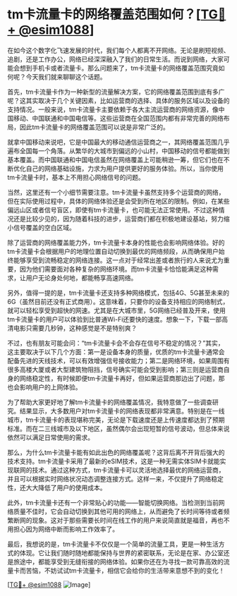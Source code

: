 # tm卡流量卡的网络覆盖范围如何？[[TG💪+ @esim1088](https://t.me/s/esim1088)]

在如今这个数字化飞速发展的时代，我们每个人都离不开网络。无论是刷短视频、追剧，还是工作办公，网络已经深深融入了我们的日常生活。而说到网络，大家可能会想到手机卡或者流量卡。那么问题来了，tm卡流量卡的网络覆盖范围究竟如何呢？今天我们就来聊聊这个话题。

首先，tm卡流量卡作为一种新型的流量解决方案，它的网络覆盖范围到底有多广呢？这其实取决于几个关键因素，比如运营商的选择、具体的服务区域以及设备的支持情况。一般来说，tm卡流量卡主要依赖于各大主流运营商的网络资源，像中国移动、中国联通和中国电信等。这些运营商在全国范围内都有非常完善的网络布局，因此tm卡流量卡的网络覆盖范围可以说是非常广泛的。

就拿中国移动来说吧，它是中国最大的移动通信运营商之一，其网络覆盖范围几乎遍布全国每一个角落。从繁华的大城市到偏远的小山村，中国移动的信号都能做到基本覆盖。而中国联通和中国电信虽然在网络覆盖上可能稍逊一筹，但它们也在不断优化自己的网络基础设施，力求为用户提供更好的服务体验。所以，当你使用tm卡流量卡时，基本上不用担心网络信号的问题。

当然，这里还有一个小细节需要注意。tm卡流量卡虽然支持多个运营商的网络，但在实际使用过程中，具体的网络体验还是会受到所在地区的限制。例如，在某些偏远山区或者信号盲区，即使有tm卡流量卡，也可能无法正常使用。不过这种情况还是比较少见的，因为随着科技的进步，运营商们都在积极地建设基站，努力缩小信号覆盖的空白区域。

除了运营商的网络覆盖能力外，tm卡流量卡本身的性能也会影响网络体验。好的tm卡流量卡会根据用户的地理位置自动切换到最优的网络频段，从而确保用户始终能够享受到流畅稳定的网络连接。这一点对于经常出差或者旅行的人来说尤为重要，因为他们需要面对各种复杂的网络环境。而tm卡流量卡恰恰能满足这种需求，让用户无论身处何地，都能畅享高速网络。

另外，值得一提的是，tm卡流量卡还支持多种网络模式，包括4G、5G甚至未来的6G（虽然目前还没有正式商用）。这意味着，只要你的设备支持相应的网络制式，就可以轻松享受到超快的网速。尤其是在大城市里，5G网络已经普及开来，使用tm卡流量卡的用户可以体验到比普通Wi-Fi还要快的速度。想象一下，下载一部高清电影只需要几秒钟，这种感觉是不是特别爽？

不过，也有朋友可能会问：“tm卡流量卡会不会存在信号不稳定的情况？”其实，这主要取决于以下几个方面：第一是设备本身的质量，优质的tm卡流量卡通常会配备先进的天线技术，可以有效增强信号接收能力；第二是网络环境，如果周围有很多高楼大厦或者大型建筑物阻挡，信号确实可能会受到影响；第三则是运营商自身的网络稳定性，有时候即便tm卡流量卡再好，但如果运营商那边出了问题，那也会影响用户的上网体验。

为了帮助大家更好地了解tm卡流量卡的网络覆盖情况，我特意做了一些调查研究。结果显示，大多数用户对tm卡流量卡的网络表现都非常满意。特别是在一线城市，tm卡流量卡的表现堪称完美，无论是下载速度还是上传速度都达到了预期标准。而在二三线城市及以下地区，虽然偶尔会出现短暂的信号波动，但总体来说依然可以满足日常使用的需求。

那么，为什么tm卡流量卡能有如此出色的网络覆盖呢？这背后离不开背后强大的技术支持。tm卡流量卡采用了最新的eSIM技术，这是一种无需实体SIM卡就能实现联网的技术。通过这种方式，tm卡流量卡可以灵活地选择最优的网络运营商，并且可以根据实时网络状况动态调整连接方式。这样一来，不仅提升了网络稳定性，还大大降低了用户的使用成本。

此外，tm卡流量卡还有一个非常贴心的功能——智能切换网络。当检测到当前网络质量不佳时，它会自动切换到其他可用的网络上，从而避免了长时间等待或者频繁断网的现象。这对于那些需要长时间在线工作的用户来说简直就是福音，再也不用担心因为网络中断而影响工作效率了。

最后，我想说的是，tm卡流量卡不仅仅是一个简单的流量工具，更是一种生活方式的体现。它让我们随时随地都能保持与世界的紧密联系，无论是在家、办公室还是旅途中，都能享受到无缝衔接的网络体验。如果你还在为寻找一款可靠高效的流量卡而苦恼，不妨试试tm卡流量卡，相信它会给你的生活带来意想不到的变化！

[[TG💪+ @esim1088](https://t.me/s/esim1088) ![Image](https://i.postimg.cc/4NQfJmqS/Snipaste-2025-05-13-00-14-12.png)]